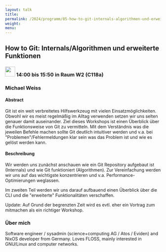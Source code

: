 ```yaml
---
layout: talk
title:
permalink: /2024/programm/85-how-to-git-internals-algorithmen-und-erweiterte-funktionen/
weight:
menu:
---
```

## How to Git: Internals/Algorithmen und erweiterte Funktionen

### <img height = "32" src="../../../images/workshop.svg"> 14:00 bis 15:50 in Raum W2 (C118a)

### Michael Weiss

#### Abstract

Git ist ein weit verbreitetes Hilfswerkzeug mit vielen Einsatzmöglichkeiten. Obwohl wir es meist regelmäßig im Alltag verwenden setzen wir uns selten genauer damit auseinander. Ziel dieses Workshops ist einen Überblick über die Funktionsweise von Git zu vermitteln. Mit dem Verständnis was die jeweilen Befehle machen sollte Git deutlich intuitiver werden und v.a. bei "Problemen"/Fehlermeldungen klar sein was das Problem ist und wie es gelöst werden kann.

#### Beschreibung

Wir werden uns zunächst anschauen wie ein Git Repository aufgebaut ist (Internals) und wie Git funktioniert (Algorithmen). Zur Vereinfachung werden wir uns auf das wichtigste konzentrieren und v.a. Performance-Optimierungen weglassen.

Im zweiten Teil werden wir uns darauf aufbauend einen Überblick über die CLI und die "erweiterte" Funktionalitäten verschaffen.

Update: Auf Grund der begrenzten Zeit wird es evtl. eher ein Vortrag zum mitmachen als ein richtiger Workshop.

### Über mich

Software engineer / sysadmin (science+computing AG / Atos / Eviden) and NixOS developer from Germany. Loves FLOSS, mainly interested in GNU/Linux and computer networks.

